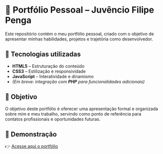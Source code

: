 # 📌 Portfólio Pessoal – Juvêncio Filipe Penga  

Este repositório contém o meu portfólio pessoal, criado com o objetivo de apresentar minhas habilidades, projetos e trajetória como desenvolvedor.  

## 🚀 Tecnologias utilizadas  
- **HTML5** – Estruturação do conteúdo  
- **CSS3** – Estilização e responsividade  
- **JavaScript** – Interatividade e dinamismo  
- *(Em breve: integração com **PHP** para funcionalidades adicionais)*  

## 🎯 Objetivo  
O objetivo deste portfólio é oferecer uma apresentação formal e organizada sobre mim e meu trabalho, servindo como ponto de referência para contatos profissionais e oportunidades futuras.  

## 🔗 Demonstração  
👉 [Acesse aqui o portfólio](link_do_portfolio)  

